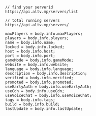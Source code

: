                 // find your serverid            
                https://api.altv.mp/servers/list
                
                // total running servers
                https://api.altv.mp/servers/
                
                maxPlayers = body.info.maxPlayers;
                players = body.info.players;
                name = body.info.name;
                locked = body.info.locked;
                host = body.info.host;
                port = body.info.port;
                gameMode = body.info.gameMode;
                website = body.info.website;
                language = body.info.language;
                description = body.info.description;
                verified = body.info.verified;
                promoted = body.info.promoted;
                useEarlyAuth = body.info.useEarlyAuth;
                useCdn = body.info.useCdn;
                useVoiceChat = body.info.useVoiceChat;
                tags = body.info.tags;
                build = body.info.build;
                lastUpdate = body.info.lastUpdate;
